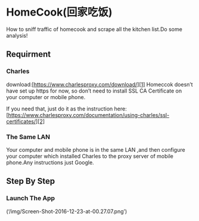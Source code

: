 # HomeCook(回家吃饭)
How to sniff traffic of homecook and scrape all the kitchen list.Do some analysis!

## Requirment
### Charles 

download:[https://www.charlesproxy.com/download/][1]
Homeccok doesn’t have set up https for now, so don’t need to install SSL CA Certificate on your computer or mobile phone.

If you need that, just do it as the instruction here:[https://www.charlesproxy.com/documentation/using-charles/ssl-certificates/][2]

### The Same LAN
Your computer and mobile phone is in the same LAN ,and then configure your computer which installed Charles to the proxy server of mobile phone.Any instructions just Google.

## Step By Step

### Launch The App

![]()(‘/img/Screen-Shot-2016-12-23-at-00.27.07.png’)


[1]:	https://www.charlesproxy.com/download/
[2]:	https://www.charlesproxy.com/documentation/using-charles/ssl-certificates/ "SSL Certificates"
